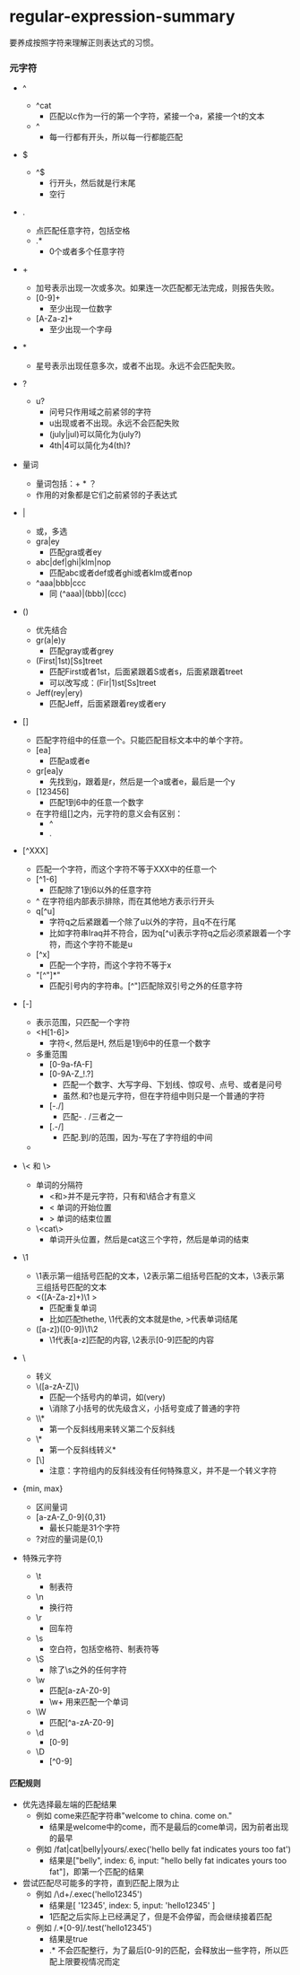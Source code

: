 # regular-expression-summary
要养成按照字符来理解正则表达式的习惯。
### 元字符
* ^
    * ^cat 
        * 匹配以c作为一行的第一个字符，紧接一个a，紧接一个t的文本
    * ^
        * 每一行都有开头，所以每一行都能匹配
* $
    * ^$
        * 行开头，然后就是行末尾
        * 空行
* .
    * 点匹配任意字符，包括空格
    * .*
        * 0个或者多个任意字符
* \+
    * 加号表示出现一次或多次。如果连一次匹配都无法完成，则报告失败。
    * [0-9]+ 
        * 至少出现一位数字
    * [A-Za-z]+
        * 至少出现一个字母

* \* 
    * 星号表示出现任意多次，或者不出现。永远不会匹配失败。
* ?
    * u?
        * 问号只作用域之前紧邻的字符
        * u出现或者不出现。永远不会匹配失败
        * (july|jul)可以简化为(july?)
        * 4th|4可以简化为4(th)?
* 量词
    * 量词包括：+ * ？
    * 作用的对象都是它们之前紧邻的子表达式
* |
    * 或，多选
    * gra|ey
        * 匹配gra或者ey
    * abc|def|ghi|klm|nop
        * 匹配abc或者def或者ghi或者klm或者nop
    * ^aaa|bbb|ccc
        * 同 (^aaa)|(bbb)|(ccc)
        
* ()
    * 优先结合
    * gr(a|e)y
        * 匹配gray或者grey
    * (First|1st)[Ss]treet
        * 匹配First或者1st，后面紧跟着S或者s，后面紧跟着treet
        * 可以改写成：(Fir|1)st[Ss]treet
    * Jeff(rey|ery)
        * 匹配Jeff，后面紧跟着rey或者ery
* []
    * 匹配字符组中的任意一个。只能匹配目标文本中的单个字符。
    * [ea]
        * 匹配a或者e
    * gr[ea]y
        * 先找到g，跟着是r，然后是一个a或者e，最后是一个y
    * [123456]
        * 匹配1到6中的任意一个数字
    * 在字符组[]之内，元字符的意义会有区别：
        * ^
        * .
    
* [^XXX]
    * 匹配一个字符，而这个字符不等于XXX中的任意一个
    * [^1-6]
        * 匹配除了1到6以外的任意字符
    * ^ 在字符组内部表示排除，而在其他地方表示行开头
    * q[^u]
        * 字符q之后紧跟着一个除了u以外的字符，且q不在行尾
        * 比如字符串Iraq并不符合，因为q[^u]表示字符q之后必须紧跟着一个字符，而这个字符不能是u
    * [^x]
        * 匹配一个字符，而这个字符不等于x
    * "[^"]*" 
        * 匹配引号内的字符串。[^"]匹配除双引号之外的任意字符
    
* [-]
    * 表示范围，只匹配一个字符
    * <H[1-6]>
        * 字符<, 然后是H, 然后是1到6中的任意一个数字
    * 多重范围
        * [0-9a-fA-F]
        * [0-9A-Z_!.?]
            * 匹配一个数字、大写字母、下划线、惊叹号、点号、或者是问号
            * 虽然.和?也是元字符，但在字符组中则只是一个普通的字符
        * [-./]
            * 匹配- . /三者之一
        * [.-/]
            * 匹配.到/的范围，因为-写在了字符组的中间
    * 
* \\< 和 \\>
    * 单词的分隔符
        * <和>并不是元字符，只有和\结合才有意义
        * \<  单词的开始位置
        * \>  单词的结束位置
    * \\<cat\\>
        * 单词开头位置，然后是cat这三个字符，然后是单词的结束

* \1
    * \1表示第一组括号匹配的文本，\2表示第二组括号匹配的文本，\3表示第三组括号匹配的文本
    *  \<([A-Za-z]+)\1 \>
        * 匹配重复单词
        * 比如匹配thethe, \1代表的文本就是the, \>代表单词结尾
    * ([a-z])([0-9])\1\2
        * \1代表[a-z]匹配的内容, \2表示[0-9]匹配的内容
* \ 
    * 转义
    * \\([a-zA-Z]\\)
        * 匹配一个括号内的单词，如(very)
        * \消除了小括号的优先级含义，小括号变成了普通的字符
    * \\\\*
        * 第一个反斜线用来转义第二个反斜线
    * \\*
        * 第一个反斜线转义*
    * [\\]
        * 注意：字符组内的反斜线没有任何特殊意义，并不是一个转义字符
* {min, max}
    * 区间量词
    * [a-zA-Z_0-9]{0,31}
        * 最长只能是31个字符
    * ?对应的量词是{0,1}
* 特殊元字符
    * \t 
        * 制表符
    * \n
        * 换行符
    * \r 
        * 回车符
    * \s
        * 空白符，包括空格符、制表符等
    * \S
        * 除了\s之外的任何字符
    * \w
        * 匹配[a-zA-Z0-9]
        * \w+ 用来匹配一个单词
    * \W
        * 匹配[^a-zA-Z0-9]
    * \d
        * [0-9]
    * \D
        * [^0-9]
    
#### 匹配规则
* 优先选择最左端的匹配结果
    * 例如 come来匹配字符串"welcome to china. come on."
        * 结果是welcome中的come，而不是最后的come单词，因为前者出现的最早
    * 例如 /fat|cat|belly|yours/.exec('hello belly fat indicates yours too fat')
        * 结果是["belly", index: 6, input: "hello belly fat indicates yours too fat"]，即第一个匹配的结果
* 尝试匹配尽可能多的字符，直到匹配上限为止
    * 例如 /\d+/.exec('hello12345')
        * 结果是[ '12345', index: 5, input: 'hello12345' ]
        * 1匹配之后实际上已经满足了，但是不会停留，而会继续接着匹配
    * 例如 /.*[0-9]/.test('hello12345')
        * 结果是true
        * .* 不会匹配整行，为了最后[0-9]的匹配，会释放出一些字符，所以匹配上限要视情况而定

    
